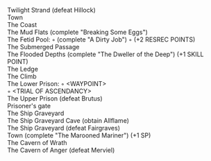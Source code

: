 Twilight Strand (defeat Hillock)  
Town  
The Coast <WAYPOINT>  
The Mud Flats (complete "Breaking Some Eggs")  
The Fetid Pool:
◦ (complete "A Dirty Job") 
◦ (+2 RESREC POINTS)  
The Submerged Passage <WAYPOINT>  
The Flooded Depths (complete "The Dweller of the Deep") (+1 SKILL POINT)  
The Ledge <WAYPOINT>  
The Climb <WAYPOINT>  
The Lower Prison:
◦ \<WAYPOINT>  
◦ \<TRIAL OF ASCENDANCY>  
The Upper Prison (defeat Brutus)  
Prisoner's gate <WAYPOINT>  
The Ship Graveyard <WAYPOINT>  
The Ship Graveyard Cave (obtain Allflame)  
The Ship Graveyard (defeat Fairgraves)  
Town (complete "The Marooned Mariner") (+1 SP)  
The Cavern of Wrath <WAYPOINT>  
The Cavern of Anger (defeat Merviel)
